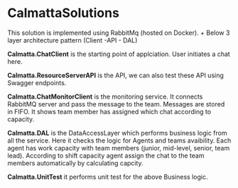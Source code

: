 # CalmattaSolutions

This solution is implemented using RabbitMq (hosted on Docker). 
+
Below 3 layer architecture pattern (Client -API - DAL)

**Calmatta.ChatClient** is the starting point of applciation. User initiates a chat here.

**Calmatta.ResourceServerAPI** is the API, we can also test these API using Swagger endpoints.

**Calmatta.ChatMonitorClient** is the monitoring service. It connects RabbitMQ server and pass the message to the team. Messages are stored in FIFO. It shows team member has assigned which chat according to capacity.

**Calmatta.DAL** is the DataAccessLayer which performs business logic from all the service. Here it checks the logic for Agents and teams avaibility. 
Each agent has work capacity with team members (junior, mid-level, senior, team lead). According to shift capacity agent assign the chat to the team members automatically by calculating capcity.

**Calmatta.UnitTest** it performs unit test for the above Business logic.
